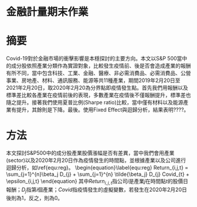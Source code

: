 # 金融計量期末作業

# 摘要
Covid-19對於金融市場的衝擊影響是本穩探討的主要方向。本文以S\&P 500當中的成分股依照產業分類作為實證對象，比較發生疫情前、後是否會造成產業的報酬有所不同，當中包含科技、工業、金融、醫療、非必需消費品、必需消費品、公營事業、房地產、材料、通訊服務、能源等共11種產業，期間2019年2月20日至2021年2月20日，取2020年2月20為分界點即疫情發生點。首先我們用報酬以及標準差比較各產業在疫情前後的表現，多數產業在疫情後不僅報酬提升，標準差也隨之提升。接著我們使用夏普比例(Sharpe ratio)比較，當中僅有材料以及能源產業有提升，其餘則是下降。最後。使用Fixed Effect與迴歸分析，結果表明????。

# 方法
本文探討S\&P500中的成分股產業股價漲幅是否有差異，當中我們會用產業(sector)以及2020年2月20日作為疫情發生的時間點，並根據產業以及公司進行迴歸分析，如\ref{equ:reg}。
\begin{equation}\label{equ:reg}
    Return_{i,j,t} = \sum_{j=1}^{n}\beta_j  D_{j} + \sum_{j=1}^{n} \tilde{\beta_j} D_{j} Covid_{t} + \epsilon_{i,j,t}
\end{equation}
其中$Return_{i,j,t}$指公司$i$是產業$j$在時間點$t$的股價日報酬；$D_{j}$指第$i$個產業；$Covid$指疫情發生的虛擬變數，若發生在2020年2月20日後則為1，反之，則為0。
